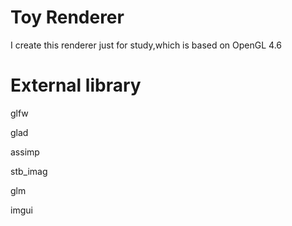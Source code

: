 # Toy Renderer
I create this renderer just for study,which is based on OpenGL 4.6

# External library
glfw

glad

assimp

stb_imag

glm

imgui
